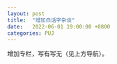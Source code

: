 ```yaml
---
layout: post
title:  "增加白话字杂谈"
date:   2022-06-01 19:00:00 +0800
categories: PUJ
---
```


增加专栏，写有写无（见上方导航）。
